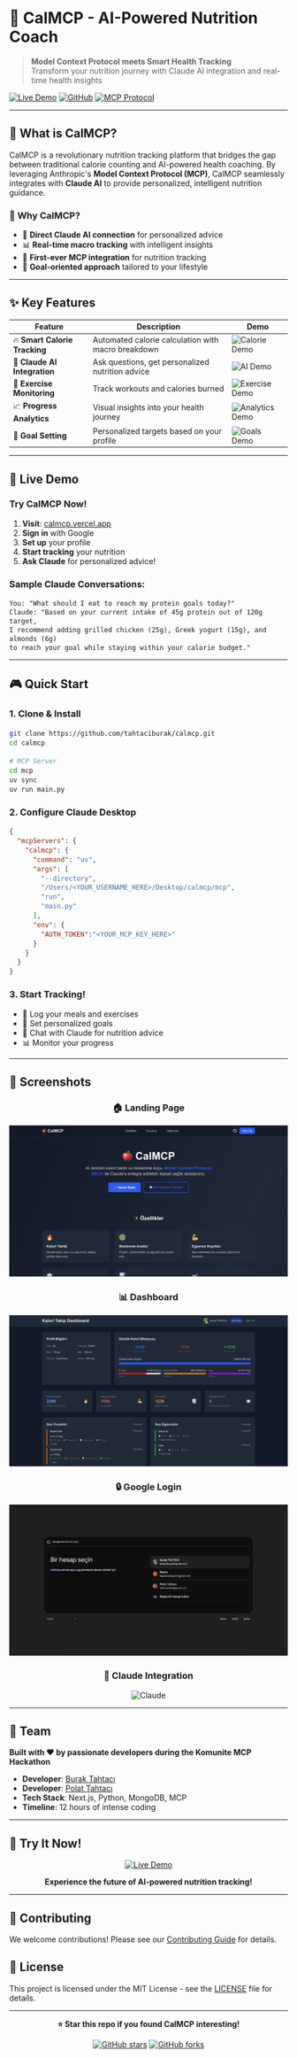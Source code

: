 # 🍎 CalMCP - AI-Powered Nutrition Coach

> **Model Context Protocol meets Smart Health Tracking**  
> Transform your nutrition journey with Claude AI integration and real-time health insights

[![Live Demo](https://img.shields.io/badge/🚀-Live%20Demo-blue?style=for-the-badge)](https://your-demo-url.com)
[![GitHub](https://img.shields.io/badge/⭐-Star%20on%20GitHub-yellow?style=for-the-badge)](https://github.com/tahtaciburak/calmcp)
[![MCP Protocol](https://img.shields.io/badge/🤖-MCP%20Compatible-green?style=for-the-badge)](https://modelcontextprotocol.io)

---

## 🎯 **What is CalMCP?**

CalMCP is a revolutionary nutrition tracking platform that bridges the gap between traditional calorie counting and AI-powered health coaching. By leveraging Anthropic's **Model Context Protocol (MCP)**, CalMCP seamlessly integrates with **Claude AI** to provide personalized, intelligent nutrition guidance.

### 🌟 **Why CalMCP?**

- 🔗 **Direct Claude AI connection** for personalized advice
- 📊 **Real-time macro tracking** with intelligent insights
- 🤖 **First-ever MCP integration** for nutrition tracking
- 🎯 **Goal-oriented approach** tailored to your lifestyle

---

## ✨ **Key Features**

| Feature | Description | Demo |
|---------|-------------|------|
| 🔥 **Smart Calorie Tracking** | Automated calorie calculation with macro breakdown | ![Calorie Demo](https://via.placeholder.com/100x60/4F46E5/white?text=📊) |
| 🤖 **Claude AI Integration** | Ask questions, get personalized nutrition advice | ![AI Demo](https://via.placeholder.com/100x60/10B981/white?text=🤖) |
| 💪 **Exercise Monitoring** | Track workouts and calories burned | ![Exercise Demo](https://via.placeholder.com/100x60/EF4444/white?text=💪) |
| 📈 **Progress Analytics** | Visual insights into your health journey | ![Analytics Demo](https://via.placeholder.com/100x60/F59E0B/white?text=📈) |
| 🎯 **Goal Setting** | Personalized targets based on your profile | ![Goals Demo](https://via.placeholder.com/100x60/8B5CF6/white?text=🎯) |

---

## 🚀 **Live Demo**

### Try CalMCP Now!
1. **Visit**: [calmcp.vercel.app](https://calmcp.vercel.app)
2. **Sign in** with Google
3. **Set up** your profile
4. **Start tracking** your nutrition
5. **Ask Claude** for personalized advice!

### Sample Claude Conversations:
```
You: "What should I eat to reach my protein goals today?"
Claude: "Based on your current intake of 45g protein out of 120g target, 
I recommend adding grilled chicken (25g), Greek yogurt (15g), and almonds (6g) 
to reach your goal while staying within your calorie budget."
```


---

## 🎮 **Quick Start**

### 1. **Clone & Install**
```bash
git clone https://github.com/tahtaciburak/calmcp.git
cd calmcp

# MCP Server
cd mcp
uv sync
uv run main.py
```

### 2. **Configure Claude Desktop**
```json
{
  "mcpServers": {
    "calmcp": {
      "command": "uv",
      "args": [
        "--directory",
        "/Users/<YOUR_USERNAME_HERE>/Desktop/calmcp/mcp",
        "run",
        "main.py"
      ],
      "env": {
        "AUTH_TOKEN":"<YOUR_MCP_KEY_HERE>"
      }
	}
  }
}
```

### 3. **Start Tracking!**
- 📝 Log your meals and exercises
- 🎯 Set personalized goals
- 🤖 Chat with Claude for nutrition advice
- 📊 Monitor your progress

---

## 📸 **Screenshots**

<div align="center">

### 🏠 Landing Page
![Landing](doc/landing.png)

### 📊 Dashboard
![Dashboard](doc/dashboard.png)

### 🔒 Google Login
![Dashboard](doc/google_login.png)

### 🤖 Claude Integration
![Claude](https://via.placeholder.com/600x300/8B5CF6/white?text=AI+Powered+Insights)

</div>

---

## 👥 **Team**

**Built with ❤️ by passionate developers during the Komunite MCP Hackathon**

- **Developer**: [Burak Tahtacı](https://github.com/tahtaciburak)
- **Developer**: [Polat Tahtacı](https://github.com/tahtacipolat)
- **Tech Stack**: Next.js, Python, MongoDB, MCP
- **Timeline**: 12 hours of intense coding

---

## 🏅 **Try It Now!**

<div align="center">

[![Live Demo](https://img.shields.io/badge/🚀-Try%20CalMCP%20Now-blue?style=for-the-badge&logoColor=white)](https://calmcp.vercel.app)

**Experience the future of AI-powered nutrition tracking!**

</div>

---

## 🤝 **Contributing**

We welcome contributions! Please see our [Contributing Guide](CONTRIBUTING.md) for details.

## 📄 **License**

This project is licensed under the MIT License - see the [LICENSE](LICENSE) file for details.

---

<div align="center">

**⭐ Star this repo if you found CalMCP interesting!**

[![GitHub stars](https://img.shields.io/github/stars/tahtaciburak/calmcp?style=social)](https://github.com/tahtaciburak/calmcp)
[![GitHub forks](https://img.shields.io/github/forks/tahtaciburak/calmcp?style=social)](https://github.com/tahtaciburak/calmcp)

</div>
